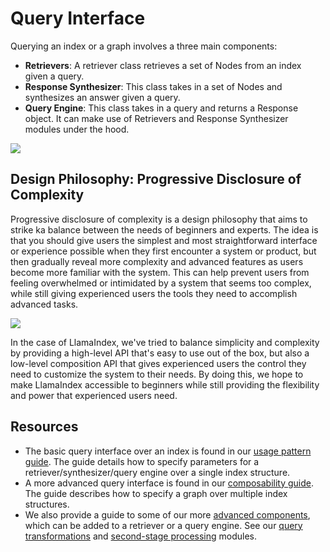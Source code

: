 
# Query Interface
Querying an index or a graph involves a three main components:

- **Retrievers**: A retriever class retrieves a set of Nodes from an index given a query.
- **Response Synthesizer**: This class takes in a set of Nodes and synthesizes an answer given a query.
- **Query Engine**: This class takes in a query and returns a Response object. It can make use
   of Retrievers and Response Synthesizer modules under the hood.

![](/_static/query/query_classes.png)


## Design Philosophy: Progressive Disclosure of Complexity

Progressive disclosure of complexity is a design philosophy that aims to strike 
ka balance between the needs of beginners and experts. The idea is that you should 
give users the simplest and most straightforward interface or experience possible 
when they first encounter a system or product, but then gradually reveal more 
complexity and advanced features as users become more familiar with the system. 
This can help prevent users from feeling overwhelmed or intimidated by a system 
that seems too complex, while still giving experienced users the tools they need 
to accomplish advanced tasks.

![](/_static/query/disclosure.png)


In the case of LlamaIndex, we've tried to balance simplicity and complexity by 
providing a high-level API that's easy to use out of the box, but also a low-level 
composition API that gives experienced users the control they need to customize the 
system to their needs. By doing this, we hope to make LlamaIndex accessible to 
beginners while still providing the flexibility and power that experienced users need.

## Resources

- The basic query interface over an index is found in our [usage pattern guide](/guides/primer/usage_pattern.md). The guide
  details how to specify parameters for a retriever/synthesizer/query engine over a 
  single index structure.
- A more advanced query interface is found in our [composability guide](/how_to/index/composability.md). The guide
  describes how to specify a graph over multiple index structures.
- We also provide a guide to some of our more [advanced components](/how_to/query_engine/advanced/root.md), which can be added 
  to a retriever or a query engine. See our [query transformations](/how_to/query_engine/advanced/query_transformations.md)
  and 
  [second-stage processing](/how_to/query_engine/advanced/second_stage.md) modules. 

